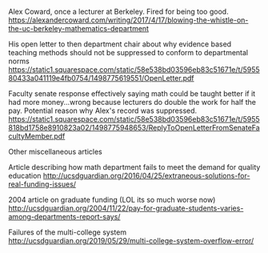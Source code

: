 Alex Coward, once a lecturer at Berkeley. Fired for being too good.
https://alexandercoward.com/writing/2017/4/17/blowing-the-whistle-on-the-uc-berkeley-mathematics-department

His open letter to then department chair about why evidence based teaching methods should not be suppressed to conform to departmental norms
https://static1.squarespace.com/static/58e538bd03596eb83c51671e/t/595580433a041119e4fb0754/1498775619551/OpenLetter.pdf

Faculty senate response effectively saying math could be taught better if it had more money...wrong because
lecturers do double the work for half the pay. Potential reason why Alex's record was suppressed.
https://static1.squarespace.com/static/58e538bd03596eb83c51671e/t/5955818bd1758e8910823a02/1498775948653/ReplyToOpenLetterFromSenateFacultyMember.pdf

Other miscellaneous articles

Article describing how math department fails to meet the demand for quality education
http://ucsdguardian.org/2016/04/25/extraneous-solutions-for-real-funding-issues/

2004 article on graduate funding (LOL its so much worse now)
http://ucsdguardian.org/2004/11/22/pay-for-graduate-students-varies-among-departments-report-says/

Failures of the multi-college system
http://ucsdguardian.org/2019/05/29/multi-college-system-overflow-error/

